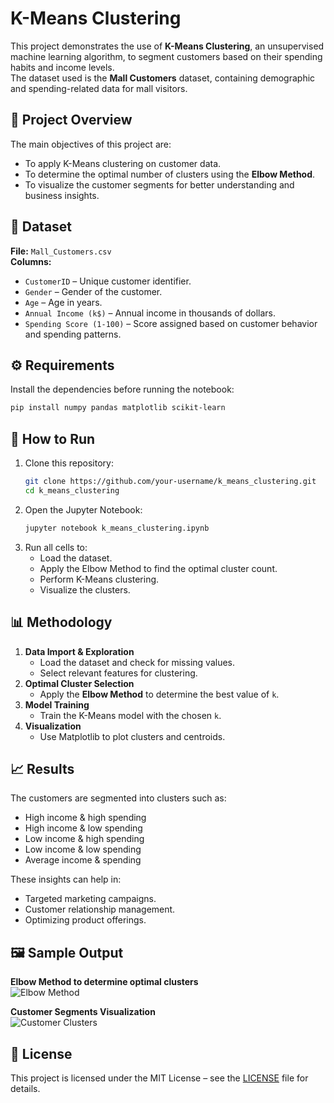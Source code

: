 # K-Means Clustering

This project demonstrates the use of **K-Means Clustering**, an unsupervised machine learning algorithm, to segment customers based on their spending habits and income levels.  
The dataset used is the **Mall Customers** dataset, containing demographic and spending-related data for mall visitors.

## 📌 Project Overview

The main objectives of this project are:
- To apply K-Means clustering on customer data.
- To determine the optimal number of clusters using the **Elbow Method**.
- To visualize the customer segments for better understanding and business insights.

## 📂 Dataset

**File:** `Mall_Customers.csv`  
**Columns:**
- `CustomerID` – Unique customer identifier.
- `Gender` – Gender of the customer.
- `Age` – Age in years.
- `Annual Income (k$)` – Annual income in thousands of dollars.
- `Spending Score (1-100)` – Score assigned based on customer behavior and spending patterns.

## ⚙️ Requirements

Install the dependencies before running the notebook:

```bash
pip install numpy pandas matplotlib scikit-learn
```

## 🚀 How to Run

1. Clone this repository:
   ```bash
   git clone https://github.com/your-username/k_means_clustering.git
   cd k_means_clustering
   ```
2. Open the Jupyter Notebook:
   ```bash
   jupyter notebook k_means_clustering.ipynb
   ```
3. Run all cells to:
   - Load the dataset.
   - Apply the Elbow Method to find the optimal cluster count.
   - Perform K-Means clustering.
   - Visualize the clusters.

## 📊 Methodology

1. **Data Import & Exploration**
   - Load the dataset and check for missing values.
   - Select relevant features for clustering.
2. **Optimal Cluster Selection**
   - Apply the **Elbow Method** to determine the best value of `k`.
3. **Model Training**
   - Train the K-Means model with the chosen `k`.
4. **Visualization**
   - Use Matplotlib to plot clusters and centroids.

## 📈 Results

The customers are segmented into clusters such as:
- High income & high spending
- High income & low spending
- Low income & high spending
- Low income & low spending
- Average income & spending

These insights can help in:
- Targeted marketing campaigns.
- Customer relationship management.
- Optimizing product offerings.

## 🖼 Sample Output

**Elbow Method to determine optimal clusters**  
![Elbow Method](images/output_1.png)

**Customer Segments Visualization**  
![Customer Clusters](images/output_2.png)

## 📜 License

This project is licensed under the MIT License – see the [LICENSE](LICENSE) file for details.
